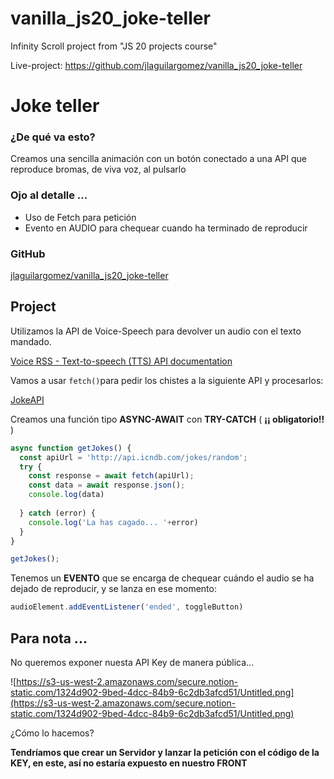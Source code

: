 # vanilla_js20_joke-teller
Infinity Scroll project from "JS 20 projects course"

Live-project: https://github.com/jlaguilargomez/vanilla_js20_joke-teller

# Joke teller

### ¿De qué va esto?

Creamos una sencilla animación con un botón conectado a una API que reproduce bromas, de viva voz, al pulsarlo

### Ojo al detalle ...

- Uso de Fetch para petición
- Evento en AUDIO para chequear cuando ha terminado de reproducir

### GitHub

[jlaguilargomez/vanilla_js20_joke-teller](https://github.com/jlaguilargomez/vanilla_js20_joke-teller)

## Project

Utilizamos la API de Voice-Speech para devolver un audio con el texto mandado.

[Voice RSS - Text-to-speech (TTS) API documentation](http://www.voicerss.org/api/)

Vamos a usar `fetch()`para pedir los chistes a la siguiente API y procesarlos:

[JokeAPI](https://sv443.net/jokeapi/v2/)

Creamos una función tipo **ASYNC-AWAIT** con **TRY-CATCH**  ( **¡¡ obligatorio!!** )

```jsx
async function getJokes() {
  const apiUrl = 'http://api.icndb.com/jokes/random';
  try {
    const response = await fetch(apiUrl);
    const data = await response.json();
    console.log(data)
    
  } catch (error) {
    console.log('La has cagado... '+error)
  }
}

getJokes();
```

Tenemos un **EVENTO** que se encarga de chequear cuándo el audio se ha dejado de reproducir, y se lanza en ese momento:

```jsx
audioElement.addEventListener('ended', toggleButton)
```

## Para nota ...

No queremos exponer nuesta API Key de manera pública...

![https://s3-us-west-2.amazonaws.com/secure.notion-static.com/1324d902-9bed-4dcc-84b9-6c2db3afcd51/Untitled.png](https://s3-us-west-2.amazonaws.com/secure.notion-static.com/1324d902-9bed-4dcc-84b9-6c2db3afcd51/Untitled.png)

¿Cómo lo hacemos?

**Tendríamos que crear un Servidor y lanzar la petición con el código de la KEY, en este, así no estaría expuesto en nuestro FRONT**
